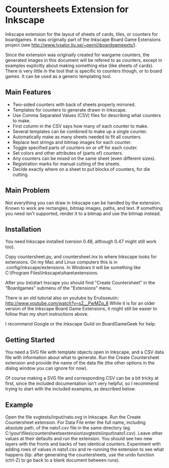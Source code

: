 Countersheets Extension for Inkscape
====================================

Inkscape extension for the layout of sheets of cards, tiles, or counters
for boardgames. It was originally part of the Inkscape Board Game
Extensions project (see http://www.lysator.liu.se/~perni/iboardgameexts/).

Since the extension was originally created for wargame counters, the
generated images in this document will be refered to as counters,
except in examples explicitly about making something else (like sheets
of cards). There is very little in the tool that is specific to
counters though, or to board games. It can be used as a
generic templating tool.

Main Features
-------------

* Two-sided counters with back of sheets properly mirrored.
* Templates for counters to generate drawn in Inkscape.
* Use Comma Separated Values (CSV) files for describing what counters to make.
* First column in the CSV says how many of each counter to make.
* Several templates can be combined to make up a single counter.
* Automatically make as many sheets needed to fit all counters.
* Replace text strings and bitmap images for each counter.
* Toggle specified parts of counters on or off for each couter.
* Set colors and other attributes of (parts of) counters.
* Any counters can be mixed on the same sheet (even different sizes).
* Registration marks for manual cutting of the sheets.
* Decide exactly where on a sheet to put blocks of counters, for die cutting.

Main Problem
------------

Not everything you can draw in Inkscape can be handled by the
extension. Known to work are rectangles, bitmap images, paths, and
text. If something you need isn't supported, render it to a bitmap and
use the bitmap instead.

Installation
------------

You need Inkscape installed (version 0.48, although 0.47 might still work too).

Copy countersheet.py, and countersheet.inx to where Inkscape
looks for extensions. On my Mac and Linux computers this is in
.config/inkscape/extensions.  In Windows it will be something like
C:\Program Files\Inkscape\share\extensions.

After you (re)start Inscape you should find "Create Countersheet"
in the "Boardgames" submenu of the "Extensions" menu.

There is an old tutorial also on youtube by Erulisseuiin:
http://www.youtube.com/watch?v=sZ__PwMZp_8
While it is for an older version of the Inkscape Board Game Extensions,
it might still be easier to follow than my short instructions above.

I recommend Google or the Inkscape Guild on BoardGameGeek for help.

Getting Started
---------------

You need a SVG file with template objects open in Inkscape, and
a CSV data file with information about what to generate. Run
the Create Countersheet extension and provide the name of
the data file (the other options in the dialog window you can
ignore for now).

Of course making a SVG file and corresponding CSV can be a bit tricky
at first, since the included documentation isn't very helpful, so I
recommend trying to start with the included examples, as
described below.

Example
-------

Open the file svgtests/input/nato.svg in Inkscape. Run the Create
Countersheet extension. For Data File enter the full name, including
absolute path, of the nato1.csv file in the same directory (eg
C:\your\files\countersheetsextension\svgtests\input\nato1.csv).  Leave
other values at their defaults and run the extension. You should see
two new layers with the fronts and backs of two identical counters.
Experiment with adding rows of values in nato1.csv and re-running the
extension to see what happens (tip: after generating the countersheets,
use the undo function (ctrl-Z) to go back to a blank document between
runs).





